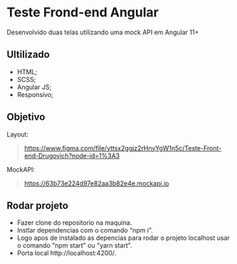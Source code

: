 # Teste Frond-end Angular

Desenvolvido duas telas utilizando uma mock API em Angular 11+

## Ultilizado
- HTML;
- SCSS;
- Angular JS;
- Responsivo;

## Objetivo

Layout:
> https://www.figma.com/file/yttsx2ggjz2rHnyYgW1n5c/Teste-Front-end-Drugovich?node-id=1%3A3

MockAPI:
> https://63b73e224d97e82aa3b82e4e.mockapi.io

## Rodar projeto 

- Fazer clone do repositorio na maquina.
- Instlar dependencias com o comando "npm i".
- Logo apos de instalado as depencias para rodar o projeto localhost usar o comando "npm start" ou "yarn start".
- Porta local http://localhost:4200/.
